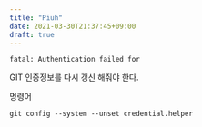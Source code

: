 ```yaml
---
title: "Piuh"
date: 2021-03-30T21:37:45+09:00
draft: true
---
```






```
fatal: Authentication failed for
```

GIT 인증정보를 다시 갱신 해줘야 한다.

명령어

```
git config --system --unset credential.helper
```
